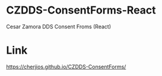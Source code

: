 # CZDDS-ConsentForms-React
Cesar Zamora DDS Consent Froms (React)

# Link
https://cherjios.github.io/CZDDS-ConsentForms/ 
